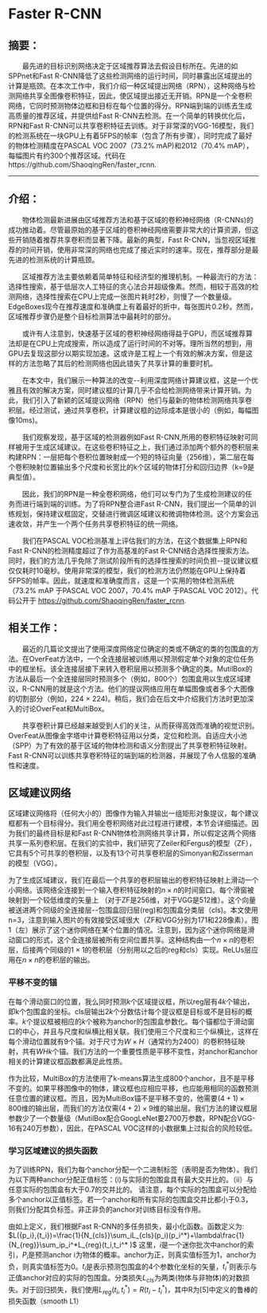 ﻿# Faster R-CNN
## 摘要：
　　最先进的目标识别网络决定于区域推荐算法去假设目标所在。先进的如SPPnet和Fast R-CNN降低了这些检测网络的运行时间，同时暴露出区域提出的计算是瓶颈。在本次工作中，我们介绍一种区域提出网络（RPN），这种网络与检测网络共享全图像卷积特征，因此，使区域提出接近无开销。RPN是一个全卷积网络，它同时预测物体边框和目标在每个位置的得分。RPN端到端的训练去生成高质量的推荐区域，并提供给Fast R-CNN去检测。在一个简单的转换优化后，RPN和Fast R-CNN可以共享卷积特征去训练。对于非常深的VGG-16模型，我们的检测系统在一块GPU上有着5FPS的帧率（包含了所有步骤），同时完成了最好的物体检测精度在PASCAL VOC 2007（73.2% mAP)和2012（70.4% mAP），每幅图片有约300个推荐区域。代码在https://github.com/ShaoqingRen/faster_rcnn.

---
## 介绍：
　　物体检测最新进展由区域推荐方法和基于区域的卷积神经网络（R-CNNs)的成功推动着。尽管最原始的基于区域的卷积神经网络需要非常大的计算资源，但这些开销随着推荐共享卷积而显著下降。最新的典型，Fast R-CNN，当忽视区域推荐的时间开销，使用非常深的网络也完成了接近实时的速率。现在，推荐部分是最先进的检测系统的计算瓶颈。

　　区域推荐方法主要依赖着简单特征和经济型的推理机制。一种最流行的方法：选择性搜索，基于低层次人工特征的贪心法合并超级像素。然而，相较于高效的检测网络，选择性搜索在CPU上完成一张图片耗时2秒，则慢了一个数量级。EdgeBoxes现今在推荐速度和准确度上有着最好的折中，每张图片0.2秒。然而，区域推荐步骤仍是整个目标检测算法中最耗时的部分。

　　或许有人注意到，快速基于区域的卷积神经网络得益于GPU，而区域推荐算法却是在CPU上完成搜索，所以造成了运行时间的不对等。理所当然的想到，用GPU去复现这部分以期实现加速。这或许是工程上一个有效的解决方案，但是这样的方法忽略了其后的检测网络也因此错失了共享计算的重要时机。

　　在本文中，我们展示一种算法的改变--利用深度网络计算建议框，这是一个优雅且有效的解决方案，同时建议框的计算几乎不会给检测网络带来计算开销。为此，我们引入了新颖的区域提议网络（RPN）他们与最新的物体检测网络共享卷积层。经过测试，通过共享卷积，计算建议框的边际成本是很小的（例如，每幅图像10ms)。

　　我们观察发现，基于区域的检测器例如Fast R-CNN,所用的卷积特征映射可同样被用于生成区域建议。在这些卷积特征之上，我们通过添加两个额外的卷积层来构建RPN：一层把每个卷积位置映射成一个短的特征向量（256维），第二层在每个卷积映射位置输出多个尺度和长宽比的k个区域的物体打分和回归边界（k=9是典型值）。

　　因此，我们的RPN是一种全卷积网络，他们可以专门为了生成检测建议的任务而进行端到端的训练。为了将RPN整合进Fast R-CNN，我们提出一个简单的训练规划，保持建议框固定，交替进行微调区域建议和微调物体检测。这个方案会迅速收敛，并产生一个两个任务共享卷积特征的统一网络。

　　我们在PASCAL VOC检测基准上评估我们的方法，在这个数据集上RPN和Fast R-CNN的检测精度超过了作为高基准的Fast R-CNN结合选择性搜索方法。同时，我们的方法几乎免除了测试阶段所有的选择性搜索的时间负担--提议建议框仅仅耗时10毫秒。使用非常深的模型，我们的检测方法仍然能在GPU上保持着5FPS的帧率。因此，就速度和准确度而言，这是一个实用的物体检测系统（73.2% mAP 于PASCAL VOC 2007，70.4% mAP 于PASCAL VOC 2012）。代码公开于 https://github.com/ShaoqingRen/faster_rcnn.


## 相关工作：
　　最近的几篇论文提出了使用深度网络定位确定的类或不确定的类的包围盒的方法。在OverFeat方法中，一个全连接层被训练用以预测假定单个对象的定位任务中的框坐标。该全连接层接下来转入卷积层用以预测多个确定的类。MutilBox的方法从最后一个全连接层同时预测多个（例如，800个）包围盒用以生成区域建议，R-CNN用的就是这个方法。他们的提议网络应用在单幅图像或者多个大图像的切割部分（例如，224 $\times$ 224)。稍后，我们会在后文中介绍我们方法时更加深入的讨论OverFeat和MultiBox。

　　共享卷积计算已经越来越受到人们的关注，从而获得高效而准确的视觉识别。OverFeat从图像金字塔中计算卷积特征用以分类，定位和检测。自适应大小池（SPP）为了有效的基于区域的物体检测和语义分割提出了共享卷积特征映射。Fast R-CNN可以训练共享卷积特征的端到端的检测器，并展现了令人信服的准确性和速度。

## 区域建议网络
区域建议网络将（任何大小的）图像作为输入并输出一组矩形对象提议，每个建议框都有一个目标得分。我们用全卷积网络对此过程进行建模，本节会详细描述。因为我们的最终目标是和Fast R-CNN物体检测网络共享计算，所以假定这两个网络共享一系列卷积层。在我们的实验中，我们研究了Zeiler和Fergus的模型（ZF），它具有5个可共享的卷积层，以及有13个可共享卷积层的Simonyan和Zisserman的模型（VGG）。

为了生成区域建议，我们在最后一个共享的卷积层输出的卷积特征映射上滑动一个小网络。该网络全连接到一个输入卷积特征映射的$n \times n$的时间窗口。每个滑窗被映射到一个较低维度的矢量上 （对于ZF是256维，对于VGG是512维）。这个向量被送进两个同级的全连接层--包围盒回归层(reg)和包围盒分类层（cls)。本文使用n=3，注意到输入图片的有效接受区域很大（ZF和VGG分别为171和228像素）。图1（左）展示了这个迷你网络在某个位置的情况。注意到，因为这个迷你网络是滑动窗口的形式，这个全连接层被所有空间位置共享。这种结构由一个$n \times n$的卷积层，后接两个同级的$1 \times 1$的卷积层（分别用以之后的reg和cls）实现。ReLUs层应用在$n \times n$的卷积层的输出。

### 平移不变的锚
在每个滑动窗口的位置，我么同时预测$k$个区域提议框，所以reg层有$4k$个输出，即k个包围盒的坐标。cls层输出$2k$个分数估计每个提议框是目标或不是目标的概率。$k$个提议框被相应的$k$个被称为anchor的包围盒参数化。每个锚都位于滑动窗口的中心，并且与尺度和纵横比相关联。我们使用三个尺度和三个纵横比，这样在每个滑动位置就有9个锚。对于尺寸为$W \times H$（通常约为2400）的卷积特征映射，共有$WHk$个锚。我们方法的一个重要性质是平移不变性，对anchor和anchor相关的计算建议框函数都满足此性质。

作为比较，MultiBox的方法使用了k-means算法生成800个anchor，且不是平移不变的。如果平移图像中的物体，建议框也应相应平移，也应能用相同的函数预测任意位置的建议框。而且，因为MultiBox锚不是平移不变的，他需要$(4+1) \times    800$维的输出层，而我们的方法仅需$(4+2) \times 9$维的输出层。我们方法的建议框层参数少了一个数量级（MutilBox配合GoogLeNet要2700万参数，RPN配合VGG-16有240万参数），因此，在PASCAL VOC这样的小数据集上过拟合的风险较低。

### 学习区域建议的损失函数
为了训练RPN，我们为每个anchor分配一个二进制标签（表明是否为物体）。我们为以下两种anchor分配正值标签：(i)与实际的包围盒具有最大交并比的。（ii）与任意实际的包围盒有大于0.7的交并比的。 请注意，每个实际的包围盒可以分配给多个anchor以正值标签。若一个anchor和所有实际的包围盒交并比都小于0.3，则我们分配其负标签。非正非负的anchor对训练目标没有作用。

由如上定义，我们根据Fast R-CNN的多任务损失，最小化函数。函数定义为:
$L({p_i},{t_i})=\frac{1}{N_{cls}}\sum_iL_{cls}(p_i)(p_i^*)+\lambda\frac{1}{N_{reg}}\sum_ip_i^*L_{reg}(t_i,t_i^*  )$
这里，$i$是一个迷你批次中anchor的索引，$P_i$是预测anchor i为物体的概率。anchor为正，则真实值标签为1，anchor为负，则真实值标签为0。$t_i$是表示预测包围盒的4个参数化坐标的矢量，$t_i^*$则表示与正值anchor对应的实际的包围盒。分类损失$L_{cls}$为两类(物体与非物体)的对数损失。对于回归损失，我们使用$L_{reg}(t_i,t_i^*)=R(t_i-t_i^*)$，其中R为[5]中定义的鲁棒的损失函数（smooth L1）